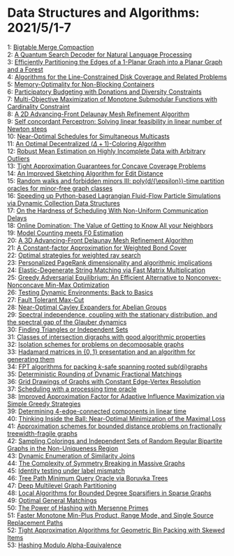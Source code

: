 # Data Structures and Algorithms: 2021/5/1-7  
1: [Bigtable Merge Compaction](https://doi.org/10.48550/arXiv.1407.3008)  
2: [A Quantum Search Decoder for Natural Language Processing](https://doi.org/10.48550/arXiv.1909.05023)  
3: [Efficiently Partitioning the Edges of a 1-Planar Graph into a Planar  Graph and a Forest](https://doi.org/10.48550/arXiv.2104.12286)  
4: [Algorithms for the Line-Constrained Disk Coverage and Related Problems](https://doi.org/10.48550/arXiv.2104.14680)  
5: [Memory-Optimality for Non-Blocking Containers](https://doi.org/10.48550/arXiv.2104.15003)  
6: [Participatory Budgeting with Donations and Diversity Constraints](https://doi.org/10.48550/arXiv.2104.15075)  
7: [Multi-Objective Maximization of Monotone Submodular Functions with  Cardinality Constraint](https://doi.org/10.48550/arXiv.1711.06428)  
8: [A 2D Advancing-Front Delaunay Mesh Refinement Algorithm](https://doi.org/10.48550/arXiv.1808.01539)  
9: [Self concordant Perceptron: Solving linear feasibility in linear number  of Newton steps](https://doi.org/10.48550/arXiv.1901.08525)  
10: [Near-Optimal Schedules for Simultaneous Multicasts](https://doi.org/10.48550/arXiv.2001.00072)  
11: [An Optimal Decentralized $(\Delta + 1)$-Coloring Algorithm](https://doi.org/10.48550/arXiv.2002.05121)  
12: [Robust Mean Estimation on Highly Incomplete Data with Arbitrary Outliers](https://doi.org/10.48550/arXiv.2008.08071)  
13: [Tight Approximation Guarantees for Concave Coverage Problems](https://doi.org/10.48550/arXiv.2010.00970)  
14: [An Improved Sketching Algorithm for Edit Distance](https://doi.org/10.48550/arXiv.2010.13170)  
15: [Random walks and forbidden minors III: poly(d/{\epsilon})-time partition  oracles for minor-free graph classes](https://doi.org/10.48550/arXiv.2102.00556)  
16: [Speeding up Python-based Lagrangian Fluid-Flow Particle Simulations via  Dynamic Collection Data Structures](https://doi.org/10.48550/arXiv.2105.00057)  
17: [On the Hardness of Scheduling With Non-Uniform Communication Delays](https://doi.org/10.48550/arXiv.2105.00111)  
18: [Online Domination: The Value of Getting to Know All your Neighbors](https://doi.org/10.48550/arXiv.2105.00299)  
19: [Model Counting meets F0 Estimation](https://doi.org/10.48550/arXiv.2105.00639)  
20: [A 3D Advancing-Front Delaunay Mesh Refinement Algorithm](https://doi.org/10.48550/arXiv.2105.00656)  
21: [A Constant-factor Approximation for Weighted Bond Cover](https://doi.org/10.48550/arXiv.2105.00857)  
22: [Optimal strategies for weighted ray search](https://doi.org/10.48550/arXiv.1704.03777)  
23: [Personalized PageRank dimensionality and algorithmic implications](https://doi.org/10.48550/arXiv.1804.02949)  
24: [Elastic-Degenerate String Matching via Fast Matrix Multiplication](https://doi.org/10.48550/arXiv.1905.02298)  
25: [Greedy Adversarial Equilibrium: An Efficient Alternative to  Nonconvex-Nonconcave Min-Max Optimization](https://doi.org/10.48550/arXiv.2006.12363)  
26: [Testing Dynamic Environments: Back to Basics](https://doi.org/10.48550/arXiv.2105.00759)  
27: [Fault Tolerant Max-Cut](https://doi.org/10.48550/arXiv.2105.01138)  
28: [Near-Optimal Cayley Expanders for Abelian Groups](https://doi.org/10.48550/arXiv.2105.01149)  
29: [Spectral independence, coupling with the stationary distribution, and  the spectral gap of the Glauber dynamics](https://doi.org/10.48550/arXiv.2105.01201)  
30: [Finding Triangles or Independent Sets](https://doi.org/10.48550/arXiv.2105.01265)  
31: [Classes of intersection digraphs with good algorithmic properties](https://doi.org/10.48550/arXiv.2105.01413)  
32: [Isolation schemes for problems on decomposable graphs](https://doi.org/10.48550/arXiv.2105.01465)  
33: [Hadamard matrices in $\{0,1\}$ presentation and an algorithm for  generating them](https://doi.org/10.48550/arXiv.2105.01485)  
34: [FPT algorithms for packing $k$-safe spanning rooted sub(di)graphs](https://doi.org/10.48550/arXiv.2105.01582)  
35: [Deterministic Rounding of Dynamic Fractional Matchings](https://doi.org/10.48550/arXiv.2105.01615)  
36: [Grid Drawings of Graphs with Constant Edge-Vertex Resolution](https://doi.org/10.48550/arXiv.2005.02082)  
37: [Scheduling with a processing time oracle](https://doi.org/10.48550/arXiv.2005.03394)  
38: [Improved Approximation Factor for Adaptive Influence Maximization via  Simple Greedy Strategies](https://doi.org/10.48550/arXiv.2007.09065)  
39: [Determining 4-edge-connected components in linear time](https://doi.org/10.48550/arXiv.2105.01699)  
40: [Thinking Inside the Ball: Near-Optimal Minimization of the Maximal Loss](https://doi.org/10.48550/arXiv.2105.01778)  
41: [Approximation schemes for bounded distance problems on fractionally  treewidth-fragile graphs](https://doi.org/10.48550/arXiv.2105.01780)  
42: [Sampling Colorings and Independent Sets of Random Regular Bipartite  Graphs in the Non-Uniqueness Region](https://doi.org/10.48550/arXiv.2105.01784)  
43: [Dynamic Enumeration of Similarity Joins](https://doi.org/10.48550/arXiv.2105.01818)  
44: [The Complexity of Symmetry Breaking in Massive Graphs](https://doi.org/10.48550/arXiv.2105.01833)  
45: [Identity testing under label mismatch](https://doi.org/10.48550/arXiv.2105.01856)  
46: [Tree Path Minimum Query Oracle via Boruvka Trees](https://doi.org/10.48550/arXiv.2105.01864)  
47: [Deep Multilevel Graph Partitioning](https://doi.org/10.48550/arXiv.2105.02022)  
48: [Local Algorithms for Bounded Degree Sparsifiers in Sparse Graphs](https://doi.org/10.48550/arXiv.2105.02084)  
49: [Optimal General Matchings](https://doi.org/10.48550/arXiv.1706.07418)  
50: [The Power of Hashing with Mersenne Primes](https://doi.org/10.48550/arXiv.2008.08654)  
51: [Faster Monotone Min-Plus Product, Range Mode, and Single Source  Replacement Paths](https://doi.org/10.48550/arXiv.2105.02806)  
52: [Tight Approximation Algorithms for Geometric Bin Packing with Skewed  Items](https://doi.org/10.48550/arXiv.2105.02827)  
53: [Hashing Modulo Alpha-Equivalence](https://doi.org/10.48550/arXiv.2105.02856)  